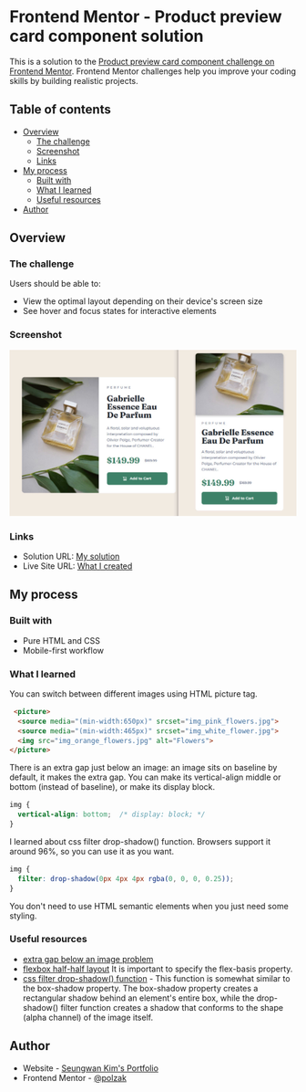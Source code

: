 # Frontend Mentor - Product preview card component solution

This is a solution to the [Product preview card component challenge on Frontend Mentor](https://www.frontendmentor.io/challenges/product-preview-card-component-GO7UmttRfa). Frontend Mentor challenges help you improve your coding skills by building realistic projects. 

## Table of contents

- [Overview](#overview)
  - [The challenge](#the-challenge)
  - [Screenshot](#screenshot)
  - [Links](#links)
- [My process](#my-process)
  - [Built with](#built-with)
  - [What I learned](#what-i-learned)
  - [Useful resources](#useful-resources)
- [Author](#author)

## Overview

### The challenge

Users should be able to:

- View the optimal layout depending on their device's screen size
- See hover and focus states for interactive elements

### Screenshot

![](./images/screenshot.jpg)

### Links

- Solution URL: [My solution](https://www.frontendmentor.io/solutions/product-preview-card-responsive-oxWSHqbV_H)
- Live Site URL: [What I created](https://polzak.github.io/portfolio/fem/04-product-preview-card/index.html)

## My process

### Built with

- Pure HTML and CSS
- Mobile-first workflow

### What I learned

You can switch between different images using HTML picture tag.

```html
 <picture>
  <source media="(min-width:650px)" srcset="img_pink_flowers.jpg">
  <source media="(min-width:465px)" srcset="img_white_flower.jpg">
  <img src="img_orange_flowers.jpg" alt="Flowers">
</picture> 
```

There is an extra gap just below an image: an image sits on baseline by default, it makes the extra gap.
You can make its vertical-align middle or bottom (instead of baseline), or make its display block.

```css
img {
  vertical-align: bottom;  /* display: block; */
}
```

I learned about css filter drop-shadow() function. Browsers support it around 96%, so you can use it as you want.

```css
img {
  filter: drop-shadow(0px 4px 4px rgba(0, 0, 0, 0.25));
}
```

You don't need to use HTML semantic elements when you just need some styling.

### Useful resources

- [extra gap below an image problem](https://stackoverflow.com/questions/5804256/image-inside-div-has-extra-space-below-the-image)
- [flexbox half-half layout](https://stackoverflow.com/questions/33393544/how-can-i-make-a-half-half-layout-with-some-text-using-display-flex) It is important to specify the flex-basis property.
- [css filter drop-shadow() function](https://developer.mozilla.org/en-US/docs/Web/CSS/filter-function/drop-shadow) - This function is somewhat similar to the box-shadow property. The box-shadow property creates a rectangular shadow behind an element's entire box, while the drop-shadow() filter function creates a shadow that conforms to the shape (alpha channel) of the image itself.

## Author

- Website - [Seungwan Kim's Portfolio](https://polzak.github.io)
- Frontend Mentor - [@polzak](https://www.frontendmentor.io/profile/polzak)
